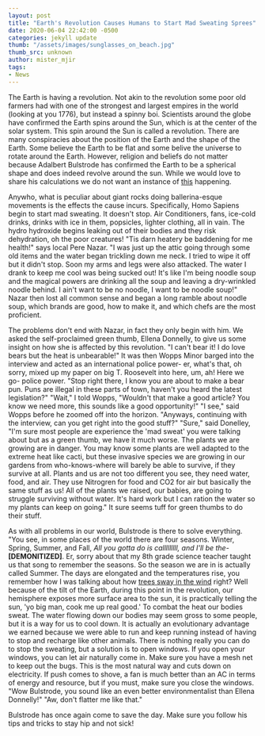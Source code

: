 ```yaml
---
layout: post
title: "Earth's Revolution Causes Humans to Start Mad Sweating Sprees"
date: 2020-06-04 22:42:00 -0500
categories: jekyll update
thumb: "/assets/images/sunglasses_on_beach.jpg"
thumb_src: unknown
author: mister_mjir
tags:
- News
---
```


The Earth is having a revolution. Not akin to the revolution some poor old farmers had with one of the strongest and largest
empires in the world (looking at you 1776), but instead a spinny boi. Scientists around the globe have confirmed the Earth
spins around the Sun, which is at the center of the solar system. This spin around the Sun is called a revolution. There are
many conspiracies about the position of the Earth and the shape of the Earth. Some believe the Earth to be flat and some belive
the universe to rotate around the Earth. However, religion and beliefs do not matter because Adalbert Bulstrode has confirmed
the Earth to be a spherical shape and does indeed revolve around the sun. While we would love to share his calculations we do
not want an instance of
[this](https://www.theguardian.com/us-news/2016/may/07/professor-flight-delay-terrorism-equation-american-airlines) happening.

Anywho, what is peculiar about giant rocks doing ballerina-esque movements is the effects the cause incurs. Specifically,
Homo Sapiens begin to start mad sweating. It doesn't stop. Air Conditioners, fans, ice-cold drinks, drinks with ice in them,
popsicles, lighter clothing, all in vain. The hydro hydroxide begins leaking out of their bodies and they risk dehydration, oh
the poor creatures! "Tis darn heatery be baddening for me health!" says local Pere Nazar. "I was just up the attic going through
some old items and the water began trickling down me neck. I tried to wipe it off but it didn't stop. Soon my arms and legs were
also attacked. The water I drank to keep me cool was being sucked out! It's like I'm being noodle soup and the magical powers
are drinking all the soup and leaving a dry-wrinkled noodle behind. I ain't want to be no noodle, I want to be noodle soup!"
Nazar then lost all common sense and began a long ramble about noodle soup, which brands are good, how to make it, and which
chefs are the most proficient.

The problems don't end with Nazar, in fact they only begin with him. We asked the self-proclaimed green thumb, Ellena Donnelly,
to give us some insight on how she is affected by this revolution. "I can't bear it! I do love bears but the heat is
unbearable!" It was then Wopps Minor barged into the interview and acted as an international police power- er, what's that, oh
sorry, mixed up my paper on big T. Roosevelt into here, um, ah! Here we go- police power. "Stop right there, I know you are
about to make a bear pun. Puns are illegal in these parts of town, haven't you heard the latest legislation?" "Wait," I told
Wopps, "Wouldn't that make a good article? You know we need more, this sounds like a good opportunity!" "I see," said Wopps
before he zoomed off into the horizon. "Anyways, continuing with the interview, can you get right into the good stuff?" "Sure,"
said Donelley, "I'm sure most people are experience the 'mad sweat' you were talking about but as a green thumb, we have it
much worse. The plants we are growing are in danger. You may know some plants are well adapted to the extreme heat like cacti,
but these invasive species we are growing in our gardens from who-knows-where will barely be able to survive, if they survive
at all. Plants and us are not too different you see, they need water, food, and air. They use Nitrogren for food and CO2 for air
but basically the same stuff as us! All of the plants we raised, our babies, are going to struggle surviving without water.
It's hard work but I can ration the water so my plants can keep on going." It sure seems tuff for green thumbs to do their
stuff.

As with all problems in our world, Bulstrode is there to solve everything. "You see, in some places of the world there are
four seasons. Winter, Spring, Summer, and Fall, *All you gotta do is calllllllll, and I'll be the-* **[DEMONITIZED]**. Er,
sorry about that my 8th grade science teacher taught us that song to remember the seasons. So the season we are in is actually
called Summer. The days are elongated and the temperatures rise, you remember how I was talking about how
[trees sway in the wind](https://hecrenews.github.io/jekyll/update/2020/05/15/cause-of-trees-swaying.html) right? Well because
of the tilt of the Earth, during this point in the revolution, our hemisphere exposes more surface area to the sun, it is
practically telling the sun, 'yo big man, cook me up real good.' To combat the heat our bodies sweat. The water flowing down
our bodies may seem gross to some people, but it is a way for us to cool down. It is actually an evolutionary advantage we
earned because we were able to run and keep running instead of having to stop and recharge like other animals. There is
nothing really you can do to stop the sweating, but a solution is to open windows. If you open your windows, you can let
air naturally come in. Make sure you have a mesh net to keep out the bugs. This is the most natural way and cuts down on
electricity. If push comes to shove, a fan is much better than an AC in terms of energy and resource, but if you must, make
sure you close the windows. "Wow Bulstrode, you sound like an even better environmentalist than Ellena Donnelly!" "Aw, don't
flatter me like that."

Bulstrode has once again come to save the day. Make sure you follow his tips and tricks to stay hip and not sick!
